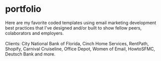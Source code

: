 # portfolio

Here are my favorite coded templates using email marketing development best practices that I've designed and/or built to show fellow peers, colaborators and employers.<br><br>
Clients: City National Bank of Florida, Cinch Home Services, RentPath, Shopify, Carnival Cruiseline, Office Depot, Women of Email, HowtoSFMC, Deutsch Bank and more.
